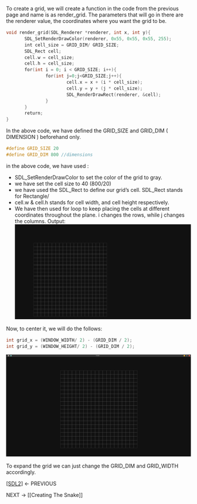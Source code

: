 To create a grid, we will create a function in the code from the previous page and name is as render_grid. 
The parameters that will go in there are the renderer value, the coordinates where you want the grid to be. 
```C
void render_grid(SDL_Renderer *renderer, int x, int y){  
       SDL_SetRenderDrawColor(renderer, 0x55, 0x55, 0x55, 255);  
       int cell_size = GRID_DIM/ GRID_SIZE; 
       SDL_Rect cell;  
       cell.w = cell_size;  
       cell.h = cell_size;  
       for(int i = 0; i < GRID_SIZE; i++){  
               for(int j=0;j<GRID_SIZE;j++){  
                       cell.x = x + (i * cell_size);  
                       cell.y = y + (j * cell_size);  
                       SDL_RenderDrawRect(renderer, &cell);  
               }  
       }  
       return;  
}
```
In the above code, we have defined the GRID_SIZE and GRID_DIM ( DIMENSION ) beforehand only. 
```C
#define GRID_SIZE 20
#define GRID_DIM 800 //dimensions
```
in the above code, we have used :
- SDL_SetRenderDrawColor to set the color of the grid to gray. 
- we have set the cell size to 40 (800/20)
- we have used the SDL_Rect to define our grid’s cell. SDL_Rect stands for Rectangle/ 
- cell.w & cell.h stands for cell width, and cell height respectively. 
- We have then used for loop to keep placing the cells at different coordinates throughout the plane. i changes the rows, while j changes the columns. 
Output:
![image](https://github.com/VoIDWALkER7/Neural-Networks-In-C/blob/main/Snake%20Game%20Using%20C%20%26%20SDL2/Grid.png)

Now, to center it, we will do the follows: 
```C
int grid_x = (WINDOW_WIDTH/ 2) - (GRID_DIM / 2);
int grid_y = (WINDOW_HEIGHT/ 2) - (GRID_DIM / 2);
```
![image](https://github.com/VoIDWALkER7/Neural-Networks-In-C/blob/main/Snake%20Game%20Using%20C%20%26%20SDL2/Centered%20Grid.png)

To expand the grid we can just change the GRID_DIM and GRID_WIDTH accordingly. 

[[SDL2]](https://github.com/VoIDWALkER7/Neural-Networks-In-C/blob/main/Snake%20Game%20Using%20C%20%26%20SDL2/SDL2.md) ← PREVIOUS

NEXT → [[Creating The Snake]] 
